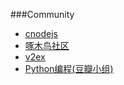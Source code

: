 ###Community
+	[cnodejs](http://cnodejs.org/)
+	[啄木鸟社区](http://wiki.woodpecker.org.cn/moin/PyInChinese)
+	[v2ex](http://v2ex.com/)
+	[Python编程(豆瓣小组)](http://www.douban.com/group/python/)

